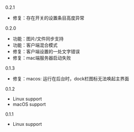 0.2.1
- 修复：存在开关的设置条目高度异常

0.2.0
- 功能：图片/文件同步支持
- 功能：客户端混合模式
- 修复：客户端设置的一处文字错误
- 修复：mac端服务器启动失败

0.1.3
- 修复：macos: 运行在后台时，dock栏图标无法唤起主界面

0.1.2
- Linux support
- macOS support

0.1.1
- Linux support